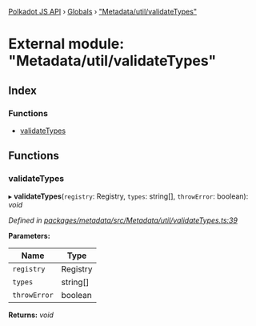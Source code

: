 [Polkadot JS API](../README.md) › [Globals](../globals.md) › ["Metadata/util/validateTypes"](_metadata_util_validatetypes_.md)

# External module: "Metadata/util/validateTypes"

## Index

### Functions

* [validateTypes](_metadata_util_validatetypes_.md#validatetypes)

## Functions

###  validateTypes

▸ **validateTypes**(`registry`: Registry, `types`: string[], `throwError`: boolean): *void*

*Defined in [packages/metadata/src/Metadata/util/validateTypes.ts:39](https://github.com/polkadot-js/api/blob/4653cc0d8/packages/metadata/src/Metadata/util/validateTypes.ts#L39)*

**Parameters:**

Name | Type |
------ | ------ |
`registry` | Registry |
`types` | string[] |
`throwError` | boolean |

**Returns:** *void*
